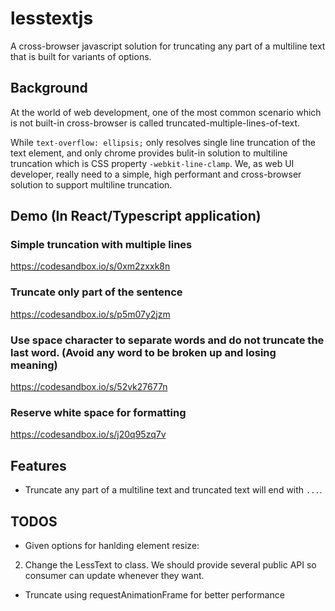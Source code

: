 # lesstextjs
A cross-browser javascript solution for truncating any part of a multiline text that is built for variants of options.

## Background
At the world of web development, one of the most common scenario which is not built-in cross-browser is called truncated-multiple-lines-of-text.

While `text-overflow: ellipsis;` only resolves single line truncation of the text element, and only chrome provides bulit-in solution to multiline truncation which is CSS property `-webkit-line-clamp`. We, as web UI developer, really need to a simple, high performant and cross-browser solution to support multiline truncation.

## Demo (In React/Typescript application)
### Simple truncation with multiple lines
https://codesandbox.io/s/0xm2zxxk8n

### Truncate only part of the sentence
https://codesandbox.io/s/p5m07y2jzm

### Use space character to separate words and do not truncate the last word. (Avoid any word to be broken up and losing meaning)
https://codesandbox.io/s/52vk27677n

### Reserve white space for formatting
https://codesandbox.io/s/j20q95zq7v

## Features
 - Truncate any part of a multiline text and truncated text will end with `...`.

## TODOS

 - Given options for hanlding element resize:
  2. Change the LessText to class. We should provide several public API so consumer can update whenever they want.
 - Truncate using requestAnimationFrame for better performance
